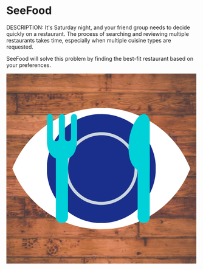 # SeeFood

DESCRIPTION: It's Saturday night, and your friend group needs to decide quickly on a restaurant. The process of searching and reviewing multiple restaurants takes time, especially when multiple cuisine types are requested. 

SeeFood will solve this problem by finding the best-fit restaurant based on your preferences.

![image](https://github.com/akotra1999/SeeFood/blob/master/SeeFoodLogo.png)
